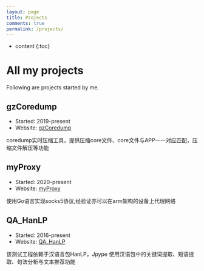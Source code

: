 ```yaml
---
layout: page
title: Projects
comments: true
permalink: /projects/
---
```


* content
{:toc}

# All my projects
Following are projects started by me. 

## gzCoredump
* Started: 2019-present
* Website: [gzCoredump](https://github.com/lbbxsxlz/gzCoredump)

coredump实时压缩工具，提供压缩core文件、core文件与APP一一对应匹配，压缩文件解压等功能
 

## myProxy
* Started: 2020-present
* Website: [myProxy](https://github.com/lbbxsxlz/myProxy)

使用Go语言实现socks5协议,经验证亦可以在arm架构的设备上代理网络


## QA_HanLP
* Started: 2016-present
* Website: [QA_HanLP](https://github.com/lbbxsxlz/QA_HanLP)

该测试工程依赖于汉语言包HanLP，Jpype 使用汉语包中的关键词提取、短语提取、句法分析与文本推荐功能

